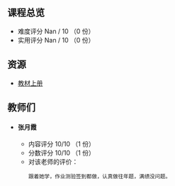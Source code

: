 ## 课程总览  
- 难度评分 Nan / 10 （0 份）  
- 实用评分 Nan / 10 （0 份）  

## 资源  
- [教材上册](https://fastupload.io/zh/2fZbp44fWFtO/ANyTmEisx0sMzuj/0rpmvoQ4D3RgZ/%E5%A4%A7%E5%AD%A6%E7%89%A9%E7%90%86%E5%AD%A6%E4%B8%8A%E5%86%8C.pdf)

## 教师们  
- #### 张月霞  
  - 内容评分 10/10 （1 份）  
  - 分数评分 10/10 （1 份）  
  - 对该老师的评价：  
    ```
    跟着她学，作业测验签到都做，认真做往年题，满绩没问题。
    ```  